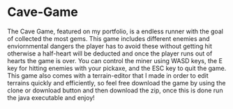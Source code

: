 # Cave-Game
The Cave Game, featured on my portfolio, is a endless runner with the goal of collected the most gems.  This game includes different enemies and enviornmental dangers the player has to avoid these without getting hit otherwise a half-heart will be deducted and once the player runs out of hearts the game is over.  You can control the miner using WASD keys, the E key for hitting enemies with your pickaxe, and the ESC key to quit the game.  This game also comes with a terrain-editor that I made in order to edit terrains quickly and efficiently, so feel free download the game by using the clone or download button and then download the zip, once this is done run the java executable and enjoy!
